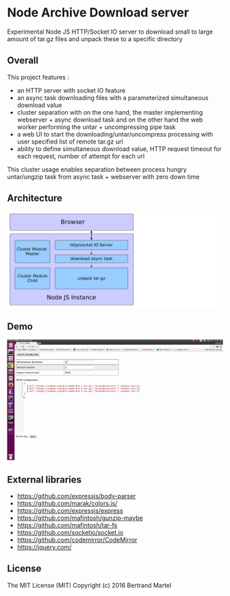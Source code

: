 # Node Archive Download server

Experimental Node JS HTTP/Socket IO server to download small to large amount of tar.gz files and unpack these to a specific directory

## Overall

This project features :
*  an HTTP server with socket IO feature
* an async task downloading files with a parameterized simultaneous download value
* cluster separation with on the one hand, the master implementing webserver + async download task and on the other hand the web worker performing the untar + uncompressing pipe task
* a web UI to start the downloading/untar/uncompress processing with user specified list of remote tar.gz url 
* ability to define simultaneous download value, HTTP request timeout for each request, number of attempt for each url

This cluster usage enables separation between process hungry untar/ungzip task from async task + webserver with zero down time

## Architecture

![architecture](img/architecture.png)

## Demo

![demo](img/screen.gif)

## External libraries

* https://github.com/expressjs/body-parser
* https://github.com/marak/colors.js/
* https://github.com/expressjs/express
* https://github.com/mafintosh/gunzip-maybe
* https://github.com/mafintosh/tar-fs
* https://github.com/socketio/socket.io
* https://github.com/codemirror/CodeMirror
* https://jquery.com/

## License

The MIT License (MIT) Copyright (c) 2016 Bertrand Martel




